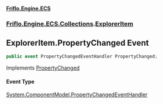 #### [Friflo.Engine.ECS](index.md 'index')
### [Friflo.Engine.ECS.Collections](Friflo.Engine.ECS.Collections.md 'Friflo.Engine.ECS.Collections').[ExplorerItem](ExplorerItem.md 'Friflo.Engine.ECS.Collections.ExplorerItem')

## ExplorerItem.PropertyChanged Event

```csharp
public event PropertyChangedEventHandler PropertyChanged;
```

Implements [PropertyChanged](https://docs.microsoft.com/en-us/dotnet/api/System.ComponentModel.INotifyPropertyChanged.PropertyChanged 'System.ComponentModel.INotifyPropertyChanged.PropertyChanged')

#### Event Type
[System.ComponentModel.PropertyChangedEventHandler](https://docs.microsoft.com/en-us/dotnet/api/System.ComponentModel.PropertyChangedEventHandler 'System.ComponentModel.PropertyChangedEventHandler')